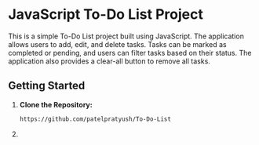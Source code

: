 # JavaScript To-Do List Project

This is a simple To-Do List project built using JavaScript. The application allows users to add, edit, and delete tasks. Tasks can be marked as completed or pending, and users can filter tasks based on their status. The application also provides a clear-all button to remove all tasks.

## Getting Started

1. **Clone the Repository:**

   ```bash
   https://github.com/patelpratyush/To-Do-List
   ```

2. 